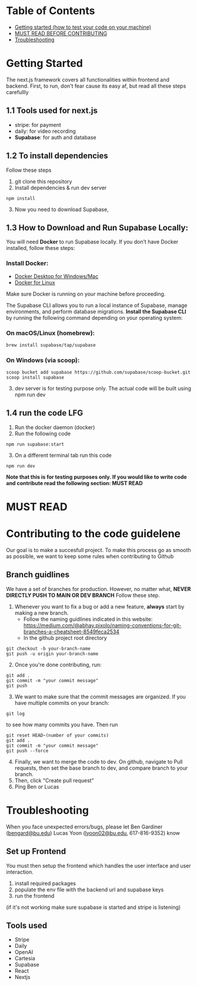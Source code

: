 # Table of Contents

- [Getting started (how to test your code on your machine)](#Getting-Started)
- [MUST READ BEFORE CONTRIBUTING](#MUST-READ)
- [Troubleshooting](#Troubleshooting)

# Getting Started

The next.js framework covers all functionalities within frontend and backend.
First, to run, don't fear cause its easy af, but read all these steps carefullly

## 1.1 Tools used for next.js
- stripe: for payment 
- daily: for video recording
- **Supabase**: for auth and database

## 1.2 To install dependencies
Follow these steps
1. git clone this repository
2. Install dependencies & run dev server
```
npm install
```
3. Now you need to download Supabase, 

## 1.3 How to Download and Run Supabase Locally:

You will need **Docker** to run Supabase locally. If you don’t have Docker installed, follow these steps:

### Install Docker:

- [Docker Desktop for Windows/Mac](https://www.docker.com/get-started)
- [Docker for Linux](https://docs.docker.com/engine/install/)

Make sure Docker is running on your machine before proceeding.

The Supabase CLI allows you to run a local instance of Supabase, manage environments, and perform database migrations.
**Install the Supabase CLI** by running the following command depending on your operating system:

### On macOS/Linux (homebrew):

```bash
brew install supabase/tap/supabase
```

### On Windows (via scoop):
```
scoop bucket add supabase https://github.com/supabase/scoop-bucket.git
scoop install supabase
```

3. dev server is for testing purpose only. The actual code will be built using npm run dev

## 1.4 run the code LFG
1. Run the docker daemon (docker)
2. Run the following code
```
npm run supabase:start
```
3. On a different terminal tab run this code
```
npm run dev
```

**Note that this is for testing purposes only. If you would like to write code and contribute read the following section: MUST READ**


# MUST READ
# Contributing to the code guidelene
Our goal is to make a succesfull project. To make this process go as smooth as possible, we want to keep some rules when contributing to Github

## Branch guidlines
We have a set of branches for production. However, no matter what, **NEVER DIRECTLY PUSH TO MAIN OR DEV BRANCH**
Follow these step.
1. Whenever you want to fix a bug or add a new feature, **always** start by making a new branch.
    - Follow the naming guidlines indicated in this website: https://medium.com/@abhay.pixolo/naming-conventions-for-git-branches-a-cheatsheet-8549feca2534
    - In the github project root directory
```
git checkout -b your-branch-name
git push -u origin your-branch-name
```
2. Once you're done contributing, run:
```
git add .
git commit -m "your commit message"
git push
```
3. We want to make sure that the commit messages are organized. If you have multiple commits on your branch:
```
git log
```
to see how many commits you have. Then run
```
git reset HEAD~(number of your commits)
git add .
git commit -m "your commit message"
git push --force
```
4. Finally, we want to merge the code to dev. On github, navigate to Pull requests, then set the base branch to dev, and compare branch to your branch.
5. Then, click "Create pull request"
6. Ping Ben or Lucas

# Troubleshooting
When you face unexpected errors/bugs, please let 
Ben Gardiner (bengard@bu.edu)
Lucas Yoon (lyoon02@bu.edu, 617-816-9352)
know

## Set up Frontend

You must then setup the frontend which handles the user interface and user interaction.

1. install required packages
2. populate the env file with the backend url and supabase keys
3. run the frontend

(if it's not working make sure supabase is started and stripe is listening)





## Tools used

- Stripe
- Daily
- OpenAI
- Cartesia
- Supabase
- React
- Nextjs
